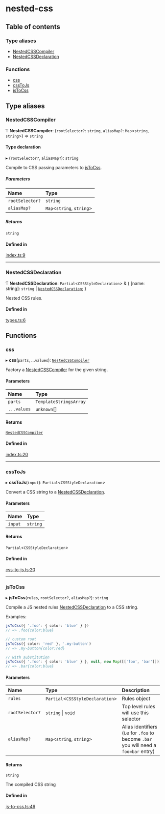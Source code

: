 # nested-css

## Table of contents

### Type aliases

- [NestedCSSCompiler](README.md#nestedcsscompiler)
- [NestedCSSDeclaration](README.md#nestedcssdeclaration)

### Functions

- [css](README.md#css)
- [cssToJs](README.md#csstojs)
- [jsToCss](README.md#jstocss)

## Type aliases

### NestedCSSCompiler

Ƭ **NestedCSSCompiler**: (`rootSelector?`: `string`, `aliasMap?`: `Map`<`string`, `string`\>) => `string`

#### Type declaration

▸ (`rootSelector?`, `aliasMap?`): `string`

Compile to CSS passing parameters to [jsToCss](README.md#jstocss).

##### Parameters

| Name | Type |
| :------ | :------ |
| `rootSelector?` | `string` |
| `aliasMap?` | `Map`<`string`, `string`\> |

##### Returns

`string`

#### Defined in

[index.ts:9](https://github.com/stagas/nested-css/blob/main/src/index.ts#L9)

___

### NestedCSSDeclaration

Ƭ **NestedCSSDeclaration**: `Partial`<`CSSStyleDeclaration`\> & { [name: string]: `string` \| [`NestedCSSDeclaration`](README.md#nestedcssdeclaration);  }

Nested CSS rules.

#### Defined in

[types.ts:6](https://github.com/stagas/nested-css/blob/main/src/types.ts#L6)

## Functions

### css

▸ **css**(`parts`, ...`values`): [`NestedCSSCompiler`](README.md#nestedcsscompiler)

Factory a [NestedCSSCompiler](README.md#nestedcsscompiler) for the given string.

#### Parameters

| Name | Type |
| :------ | :------ |
| `parts` | `TemplateStringsArray` |
| `...values` | `unknown`[] |

#### Returns

[`NestedCSSCompiler`](README.md#nestedcsscompiler)

#### Defined in

[index.ts:20](https://github.com/stagas/nested-css/blob/main/src/index.ts#L20)

___

### cssToJs

▸ **cssToJs**(`input`): `Partial`<`CSSStyleDeclaration`\>

Convert a CSS string to a [NestedCSSDeclaration](README.md#nestedcssdeclaration).

#### Parameters

| Name | Type |
| :------ | :------ |
| `input` | `string` |

#### Returns

`Partial`<`CSSStyleDeclaration`\>

#### Defined in

[css-to-js.ts:20](https://github.com/stagas/nested-css/blob/main/src/css-to-js.ts#L20)

___

### jsToCss

▸ **jsToCss**(`rules`, `rootSelector?`, `aliasMap?`): `string`

Compile a JS nested rules [NestedCSSDeclaration](README.md#nestedcssdeclaration) to a CSS string.

Examples:
```ts
jsToCss({ '.foo': { color: 'blue' } })
// => .foo{color:blue}

// custom root
jsToCss({ color: 'red' }, '.my-button')
// => .my-button{color:red}

// with substitution
jsToCss({ '.foo': { color: 'blue' } }, null, new Map([['foo', 'bar']]))
// => .bar{color:blue}
```

#### Parameters

| Name | Type | Description |
| :------ | :------ | :------ |
| `rules` | `Partial`<`CSSStyleDeclaration`\> | Rules object |
| `rootSelector?` | `string` \| `void` | Top level rules will use this selector |
| `aliasMap?` | `Map`<`string`, `string`\> | Alias identifiers (i.e for `.foo` to become `.bar`  you will need a `foo=bar` entry) |

#### Returns

`string`

The compiled CSS string

#### Defined in

[js-to-css.ts:46](https://github.com/stagas/nested-css/blob/main/src/js-to-css.ts#L46)
